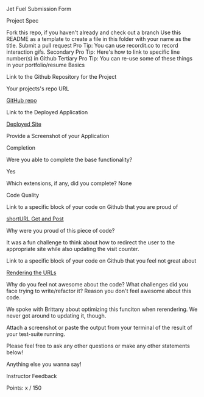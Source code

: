 Jet Fuel Submission Form

Project Spec

Fork this repo, if you haven't already and check out a branch
Use this README as a template to create a file in this folder with your name as the title.
Submit a pull request
Pro Tip: You can use recordit.co to record interaction gifs.
Secondary Pro Tip: Here's how to link to specific line number(s) in Github
Tertiary Pro Tip: You can re-use some of these things in your portfolio/resume
Basics

Link to the Github Repository for the Project

Your projects's repo URL

[GitHub repo](https://github.com/chelletuerk/jet-fuel)

Link to the Deployed Application

[Deployed Site](https://jetfuel2.herokuapp.com/)

Provide a Screenshot of your Application

[](http://i.imgur.com/fVWER0z.png)

Completion

Were you able to complete the base functionality?

Yes

Which extensions, if any, did you complete?
None

Code Quality

Link to a specific block of your code on Github that you are proud of

[shortURL Get and Post](https://github.com/chelletuerk/jet-fuel/blob/master/server.js#L88-L130)

Why were you proud of this piece of code?

It was a fun challenge to think about how to redirect the user to the appropriate site while also updating the visit counter.

Link to a specific block of your code on Github that you feel not great about

[Rendering the URLs](https://github.com/chelletuerk/jet-fuel/blob/master/public/index.js#L149-L162)

Why do you feel not awesome about the code? What challenges did you face trying to write/refactor it?
Reason you don't feel awesome about this code.

We spoke with Brittany about optimizing this funciton when rerendering.  We never got around to updating it, though.

Attach a screenshot or paste the output from your terminal of the result of your test-suite running.
[](http://i.imgur.com/Vecce7T.png)

Please feel free to ask any other questions or make any other statements below!

Anything else you wanna say!

Instructor Feedback

Points: x / 150
